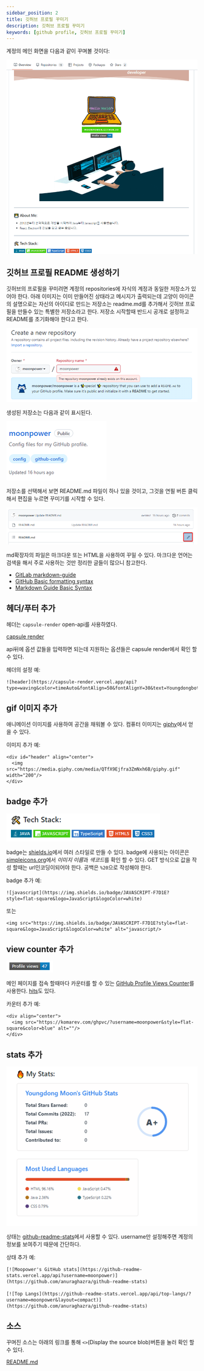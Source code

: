 ```yaml
---
sidebar_position: 2
title: 깃허브 프로필 꾸미기
description: 깃허브 프로필 꾸미기
keywords: [github profile, 깃허브 프로필 꾸미기]
---
```


계정의 메인 화면을 다음과 같이 꾸며볼 것이다:

![preview](/img/tutorial/github-pages/preview.gif)

## 깃허브 프로필 README 생성하기

깃허브의 프로필을 꾸미려면 계정의 repositories에 자식의 계정과 동일한 저장소가 있어야 한다. 아래 이미지는 이미 만들어진 상태라고 메시지가 출력되는데 고양이 아이콘의 설명으로는 자신의 아이디로 만드는 저장소는 readme.md를 추가해서 깃허브 프로필을 만들수 있는 특별한 저장소라고 한다. 저장소 시작할때 반드시 공개로 설정하고 README를 초기화해야 한다고 한다.

![create repository image](/img/tutorial/github-pages/create-repository.png)

생성된 저장소는 다음과 같이 표시된다.

![created repository](/img/tutorial/github-pages/created-repository.png)

저장소를 선택해서 보면 README.md 파일이 하나 있을 것이고, 그것을 연필 버튼 클릭해서 편집을 누르면 꾸미기를 시작할 수 있다.

![edit README](/img/tutorial/github-pages/edit-readme.png)

md확장자의 파일은 마크다운 또는 HTML을 사용하여 꾸밀 수 있다. 마크다운 언어는 검색을 해서 주로 사용하는 것만 정리한 글들이 많으니 참고한다.

- [GitLab markdown-guide](https://about.gitlab.com/handbook/markdown-guide/)
- [GitHub Basic formatting syntax](https://docs.github.com/en/get-started/writing-on-github/getting-started-with-writing-and-formatting-on-github/basic-writing-and-formatting-syntax)
- [Markdown Guide Basic Syntax](https://www.markdownguide.org/basic-syntax/)

## 헤더/푸터 추가

헤더는 `capsule-render` open-api를 사용하였다. 

[capsule render](https://github.com/kyechan99/capsule-render)

api뒤에 옵션 값들을 입력하면 되는데 지원하는 옵션들은 capsule render에서 확인 할 수 있다.

헤더의 설정 예:
```
![header](https://capsule-render.vercel.app/api?type=waving&color=timeAuto&fontAlign=50&fontAlignY=30&text=Youngdongbot&desc=developer&descAlign=70&descAlignY=55&height=200&fontSize=60&fontColor=ffffff)
```

## gif 이미지 추가

애니메이션 이미지를 사용하여 공간을 채워볼 수 있다. 컴퓨터 이미지는 [giphy](https://giphy.com/stickers/tech-code-coding-QTfX9Ejfra3ZmNxh6B)에서 얻을 수 있다.

이미지 추가 예:
```
<div id="header" align="center">
  <img src="https://media.giphy.com/media/QTfX9Ejfra3ZmNxh6B/giphy.gif" width="200"/>
</div>
```

## badge 추가

![badges](/img/tutorial/github-pages/badges.png)

badge는 [shields.io](https://shields.io/)에서 여러 스타일로 만들 수 있다. badge에 사용되는 아이콘은 [simpleicons.org](https://simpleicons.org/)에서 *이미지 이름*과 *색코드*를 확인 할 수 있다. GET 방식으로 값을 작성 할때는 url인코딩이되어야 한다. 공백은 `%20`으로 작성해야 한다.

badge 추가 예:
```
![javascript](https://img.shields.io/badge/JAVASCRIPT-F7D1E?style=flat-square&logo=JavaScript&logoColor=white)
```

또는

```
<img src="https://img.shields.io/badge/JAVASCRIPT-F7D1E?style=flat-square&logo=JavaScript&logoColor=white" alt="javascript/>
```

## view counter 추가

![counter](/img/tutorial/github-pages/counter.png)

메인 페이지를 접속 할때마다 카운터를 할 수 있는 [GitHub Profile Views Counter](https://github.com/antonkomarev/github-profile-views-counter)를 사용한다. [hits](https://hits.seeyoufarm.com/)도 있다.

카운터 추가 예:

```
<div align="center">
  <img src="https://komarev.com/ghpvc/?username=moonpower&style=flat-square&color=blue" alt=""/>
</div>
```


## stats 추가

![stats](/img/tutorial/github-pages/stats.png)

상태는 [github-readme-stats](https://github.com/anuraghazra/github-readme-stats)에서 사용할 수 있다. username만 설정해주면 계정의 정보를 보여주기 때문에 간단하다.

상태 추가 예:
```
[![Moopower's GitHub stats](https://github-readme-stats.vercel.app/api?username=moonpower)](https://github.com/anuraghazra/github-readme-stats)

[![Top Langs](https://github-readme-stats.vercel.app/api/top-langs/?username=moonpower&layout=compact)](https://github.com/anuraghazra/github-readme-stats)
```

## 소스

꾸며진 소스는 아래의 링크를 통해 `<>`(Display the source blob)버튼을 눌러 확인 할 수 있다.

[README.md](https://github.com/moonpower/moonpower/blob/main/README.md)

